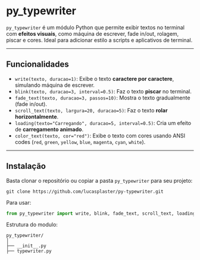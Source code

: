 # py_typewriter

`py_typewriter` é um módulo Python que permite exibir textos no terminal com **efeitos visuais**, como máquina de escrever, fade in/out, rolagem, piscar e cores. Ideal para adicionar estilo a scripts e aplicativos de terminal.

---

## Funcionalidades

- `write(texto, duracao=1)`: Exibe o texto **caractere por caractere**, simulando máquina de escrever.
- `blink(texto, duracao=3, interval=0.5)`: Faz o texto **piscar** no terminal.
- `fade_text(texto, duracao=3, passos=10)`: Mostra o texto gradualmente (fade in/out).
- `scroll_text(texto, largura=20, duracao=5)`: Faz o texto **rolar horizontalmente**.
- `loading(texto="Carregando", duracao=5, interval=0.5)`: Cria um efeito de **carregamento animado**.
- `color_text(texto, cor="red")`: Exibe o texto com cores usando ANSI codes (`red`, `green`, `yellow`, `blue`, `magenta`, `cyan`, `white`).

---

## Instalação

Basta clonar o repositório ou copiar a pasta `py_typewriter` para seu projeto:

```
git clone https://github.com/lucasplaster/py-typewriter.git
```
Para usar:

```python
from py_typewriter import write, blink, fade_text, scroll_text, loading, color_text
```
Estrutura do modulo:

```
py_typewriter/
│
├── __init__.py
├── typewriter.py

```
